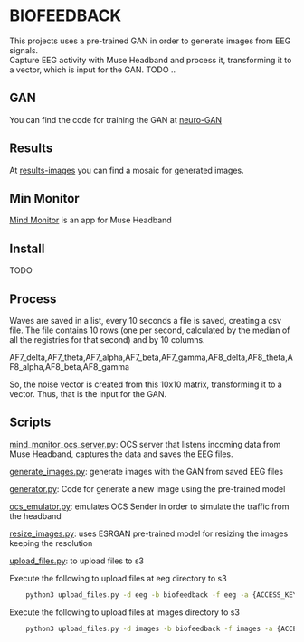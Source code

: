 # BIOFEEDBACK
This projects uses a pre-trained GAN in order to generate images from EEG signals.       
Capture EEG activity with Muse Headband and process it, transforming it to a vector, which is input for the GAN. 
TODO .. 

## GAN
You can find the code for training the GAN at [neuro-GAN](https://github.com/art-neuroscience-technology/neuro-GAN) 

## Results 
At [results-images](slides/results-images) you can find a mosaic for generated images. 

## Min Monitor
[Mind Monitor](https://mind-monitor.com/) is an app for Muse Headband 


## Install
TODO

## Process

Waves are saved in a list, every 10 seconds a file is saved, creating a csv file. The file contains 10 rows (one per second, calculated by the median of all the registries for that second) and by 10 columns.


AF7_delta,AF7_theta,AF7_alpha,AF7_beta,AF7_gamma,AF8_delta,AF8_theta,AF8_alpha,AF8_beta,AF8_gamma

So, the noise vector is created from this 10x10 matrix, transforming it to a vector. Thus, that is the input for the GAN.  

## Scripts

[mind_monitor_ocs_server.py](mind_monitor_ocs_server.py): OCS server that listens incoming data from Muse Headband, captures the data and saves the EEG files. 

[generate_images.py](generate_images.py): generate images with the GAN from saved EEG files 

[generator.py](generator.py): Code for generate a new image using the pre-trained model 

[ocs_emulator.py](ocs_emulator.py): emulates OCS Sender in order to simulate the traffic from the headband 

[resize_images.py](resize_images.py): uses ESRGAN pre-trained model for resizing the images keeping the resolution 

[upload_files.py](upload_files.py): to upload files to s3 

Execute the following to upload files at eeg directory to s3

```bash
	python3 upload_files.py -d eeg -b biofeedback -f eeg -a {ACCESS_KEY} -s {SECRET_KEY}
```


Execute the following to upload files at images directory to s3

```bash
	python3 upload_files.py -d images -b biofeedback -f images -a {ACCESS_KEY} -s {SECRET_KEY}
```
